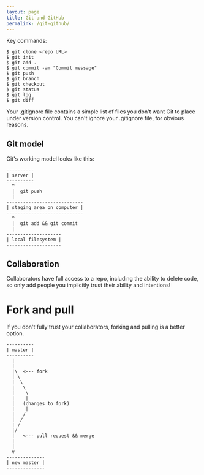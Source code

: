 ```yaml
---
layout: page
title: Git and GitHub
permalink: /git-github/
---
```


Key commands:

```
$ git clone <repo URL>
$ git init
$ git add .
$ git commit -am "Commit message"
$ git push
$ git branch
$ git checkout
$ git status
$ git log
$ git diff
```

Your .gitignore file contains a simple list of files you don't want Git to place under version control. You can't ignore your .gitignore file, for obvious reasons.

## Git model

Git's working model looks like this:

```
----------
| server |
----------
  ^
  |  git push
  |
----------------------------
| staging area on computer |
----------------------------
  ^
  |  git add && git commit
  |
--------------------
| local filesystem |
--------------------
```

## Collaboration

Collaborators have full access to a repo, including the ability to delete code, so only add people you implicitly trust their ability and intentions!

# Fork and pull

If you don't fully trust your collaborators, forking and pulling is a better option.

```
----------
| master |
----------
  |
  |
  |\  <--- fork
  | \  
  |  \
  |   \
  |    \
  |    |
  |   (changes to fork)
  |    |
  |   /
  |  /
  | /
  |/
  |   <--- pull request && merge
  |
  |
  v
--------------
| new master |
-------------- 

```